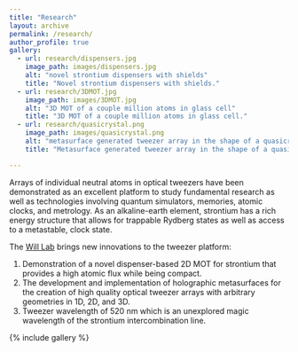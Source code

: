```yaml
---
title: "Research"
layout: archive
permalink: /research/
author_profile: true
gallery:
  - url: research/dispensers.jpg
    image_path: images/dispensers.jpg
    alt: "novel strontium dispensers with shields"
    title: "Novel strontium dispensers with shields."
  - url: research/3DMOT.jpg
    image_path: images/3DMOT.jpg
    alt: "3D MOT of a couple million atoms in glass cell"
    title: "3D MOT of a couple million atoms in glass cell."
  - url: research/quasicrystal.png
    image_path: images/quasicrystal.png
    alt: "metasurface generated tweezer array in the shape of a quasicrystal"
    title: "Metasurface generated tweezer array in the shape of a quasicrystal."

---
```

Arrays of individual neutral atoms in optical tweezers have been demonstrated as an excellent platform to study fundamental research as well as technologies involving quantum simulators, memories, atomic clocks, and metrology. As an alkaline-earth element, strontium has a rich energy structure that allows for trappable Rydberg states as well as access to a metastable, clock state.

The [Will Lab](https://www.will-lab.com/) brings new innovations to the tweezer platform:
1. Demonstration of a novel dispenser-based 2D MOT for strontium that provides a high atomic flux while being compact.
2. The development and implementation of holographic metasurfaces for the creation of high quality optical tweezer arrays with arbitrary geometries in 1D, 2D, and 3D.
3. Tweezer wavelength of 520 nm which is an unexplored magic wavelength of the strontium intercombination line.

{% include gallery %}
